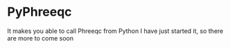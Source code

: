 # PyPhreeqc
It makes you able to call Phreeqc from Python
I have just started it, so there are more to come soon
